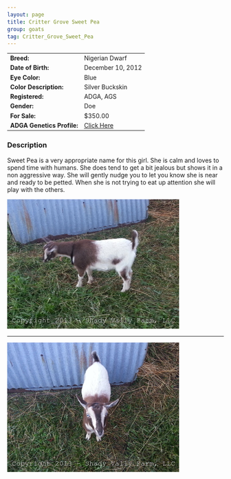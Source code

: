 ```yaml
---
layout: page
title: Critter Grove Sweet Pea
group: goats
tag: Critter_Grove_Sweet_Pea
---
```


| | |
|:---|:---
|**Breed:**|Nigerian Dwarf
|**Date of Birth:**|December 10, 2012
|**Eye Color:**|Blue
|**Color Description:**|Silver Buckskin
|**Registered:**|ADGA, AGS
|**Gender:**|Doe
|**For Sale:**|$350.00
|**ADGA Genetics Profile:**|[Click Here](http://www.adgagenetics.org/GoatDetail.aspx?RegNumber=D001668246)
### Description

Sweet Pea is a very appropriate name for this girl. She is calm and loves to
spend time with humans. She does tend to get a bit jealous but shows it in
a non aggressive way. She will gently nudge you to let you know she is near
and ready to be petted.  When she is not trying to eat up attention she will
play with the others. 


<img src="/images/goats/Critter_Grove_Sweet_Pea/Critter_Grove_Sweet_Pea_1.jpg" alt="Image of Critter Grove Sweet Pea" class="pic"/>
<hr>
<img src="/images/goats/Critter_Grove_Sweet_Pea/Critter_Grove_Sweet_Pea_0.jpg" alt="Image of Critter Grove Sweet Pea" class="pic"/>

